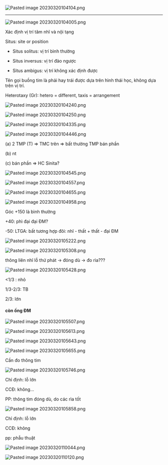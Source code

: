![Pasted image 20230320104104.png](../../../../../200%20Files/image/Pasted%20image%2020230320104104.png)  
  
---  
![Pasted image 20230320104005.png](../../../../../200%20Files/image/Pasted%20image%2020230320104005.png)  
Xác định vị trí tâm nhĩ và nội tạng  
Situs: site or position   
- Situs solitus: vị trí bình thường  
- Situs inversus: vị trí đảo ngược  
- Situs ambigus: vị trí không xác định được  
  
Tên gọi buồng tim là phải hay trái được dựa trên hình thái học, không dựa trên vị trí.  
Heterotaxy (Gr): hetero = different, taxis = arrangement  
  
![Pasted image 20230320104240.png](../../../../../200%20Files/image/Pasted%20image%2020230320104240.png)  
![Pasted image 20230320104250.png](../../../../../200%20Files/image/Pasted%20image%2020230320104250.png)  
![Pasted image 20230320104335.png](../../../../../200%20Files/image/Pasted%20image%2020230320104335.png)  
![Pasted image 20230320104446.png](../../../../../200%20Files/image/Pasted%20image%2020230320104446.png)  
(a) 2 TMP (T) => TMC trên => bất thường TMP bán phần  
(b) nt  
(c) bán phần => HC Sinita?  
![Pasted image 20230320104545.png](../../../../../200%20Files/image/Pasted%20image%2020230320104545.png)  
![Pasted image 20230320104557.png](../../../../../200%20Files/image/Pasted%20image%2020230320104557.png)  
![Pasted image 20230320104655.png](../../../../../200%20Files/image/Pasted%20image%2020230320104655.png)  
  
![Pasted image 20230320104958.png](../../../../../200%20Files/image/Pasted%20image%2020230320104958.png)  
Góc +150 là bình thường  
+40: phì đại đại ĐM?  
-50: LTGA: bất tương hợp đôi: nhĩ - thất + thất - đại ĐM  
  
![Pasted image 20230320105222.png](../../../../../200%20Files/image/Pasted%20image%2020230320105222.png)  
![Pasted image 20230320105308.png](../../../../../200%20Files/image/Pasted%20image%2020230320105308.png)  
  
thông liên nhĩ lỗ thứ phát -> đóng dù -> đo rìa???  
  
![Pasted image 20230320105428.png](../../../../../200%20Files/image/Pasted%20image%2020230320105428.png)  
  
<1/3 : nhỏ  
1/3-2/3: TB  
2/3: lớn  
#### còn ống ĐM  
  
![Pasted image 20230320105507.png](../../../../../200%20Files/image/Pasted%20image%2020230320105507.png)  
![Pasted image 20230320105613.png](../../../../../200%20Files/image/Pasted%20image%2020230320105613.png)  
![Pasted image 20230320105643.png](../../../../../200%20Files/image/Pasted%20image%2020230320105643.png)  
![Pasted image 20230320105655.png](../../../../../200%20Files/image/Pasted%20image%2020230320105655.png)  
  
Cần đo thông tim  
  
![Pasted image 20230320105746.png](../../../../../200%20Files/image/Pasted%20image%2020230320105746.png)  
Chỉ định: lỗ lớn  
CCĐ: không...  
PP: thông tim đóng dù, do các rìa tốt  
  
![Pasted image 20230320105858.png](../../../../../200%20Files/image/Pasted%20image%2020230320105858.png)  
  
Chỉ định: lỗ lớn  
CCĐ: không  
pp: phẫu thuật  
  
![Pasted image 20230320110044.png](../../../../../200%20Files/image/Pasted%20image%2020230320110044.png)  
  
![Pasted image 20230320110120.png](../../../../../200%20Files/image/Pasted%20image%2020230320110120.png)  
